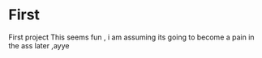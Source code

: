 # First
First project
This seems fun , i am assuming its going to become a pain in the ass later ,ayye
